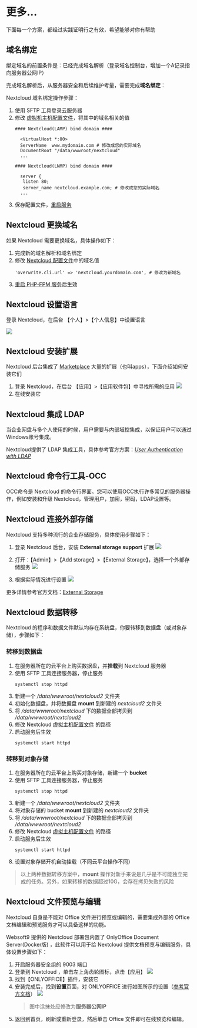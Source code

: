 # 更多...

下面每一个方案，都经过实践证明行之有效，希望能够对你有帮助

## 域名绑定

绑定域名的前置条件是：已经完成域名解析（登录域名控制台，增加一个A记录指向服务器公网IP）  

完成域名解析后，从服务器安全和后续维护考量，需要完成**域名绑定**：

Nextcloud 域名绑定操作步骤：

1. 使用 SFTP 工具登录云服务器
2. 修改 [虚拟机主机配置文件](/zh/stack-components.html#apache)，将其中的域名相关的值
   ```text
   #### Nextcloud(LAMP) bind domain #### 

     <VirtualHost *:80>
     ServerName  www.mydomain.com # 修改成您的实际域名
     DocumentRoot "/data/wwwroot/nextcloud"
     ...
     
   #### Nextcloud(LNMP) bind domain #### 

     server {
      listen 80;
      server_name nextcloud.example.com; # 修改成您的实际域名
     ...

   ```
3. 保存配置文件，[重启服务](/zh/admin-services.html#apache)

## Nextcloud 更换域名

如果 Nextcloud 需要更换域名，具体操作如下：

1. 完成新的域名解析和域名绑定
2. 修改 [Nextcloud 配置文件](/zh/stack-components.html#nextcloud)中的域名值
   ```
   'overwrite.cli.url' => 'nextcloud.yourdomain.com', # 修改为新域名
   ```
2. [重启 PHP-FPM 服务](/zh/admin-services.html#php-fpm)后生效

## Nextcloud 设置语言

登录 Nextcloud，在后台 【个人】>【个人信息】中设置语言

![](https://libs.websoft9.com/Websoft9/DocsPicture/zh/nextcloud/nextcloud-mylanguage-websoft9.png)

## Nextcloud 安装扩展

Nextcloud 后台集成了 [Marketplace](https://apps.nextcloud.com) 大量的扩展（也叫apps），下面介绍如何安装它们

1. 登录 Nextcloud，在后台 【应用】>【应用软件包】中寻找所需的应用
   ![](https://libs.websoft9.com/Websoft9/DocsPicture/zh/nextcloud/nextcloud-backendmk-websoft9.png)
2. 在线安装它

## Nextcloud 集成 LDAP

当企业网盘与多个人使用的时候，用户需要与内部域控集成，以保证用户可以通过Windows账号集成。

Nextcloud提供了 LDAP 集成工具，具体参考官方方案：*[User Authentication with LDAP](https://docs.nextcloud.com/server/latest/admin_manual/configuration_user/user_auth_ldap.html)*

## Nextcloud 命令行工具-OCC

OCC命令是 Nextcloud 的命令行界面。您可以使用OCC执行许多常见的服务器操作，例如安装和升级 Nextcloud，管理用户，加密，密码，LDAP设置等。

## Nextcloud 连接外部存储

Nextcloud 支持多种流行的企业存储服务，具体使用步骤如下：

1. 登录 Nextcloud 后台，安装 **External storage support** 扩展
   ![](https://libs.websoft9.com/Websoft9/DocsPicture/zh/nextcloud/nextcloud-enablestorage-websoft9.png)

2. 打开：【Admin】>【Add storage】>【External Storage】，选择一个外部存储服务
   ![](https://libs.websoft9.com/Websoft9/DocsPicture/zh/nextcloud/nextcloud-enablestorage002-websoft9.png)

3. 根据实际情况进行设置
   ![](https://libs.websoft9.com/Websoft9/DocsPicture/zh/nextcloud/nextcloud-auth_mechanism-websoft9.png)

更多详情参考官方文档：[External Storage](https://docs.nextcloud.com/server/latest/admin_manual/configuration_files/external_storage_configuration_gui.html)

## Nextcloud 数据转移

Nextcloud 的程序和数据文件默认均存在系统盘，你要转移到数据盘（或对象存储），步骤如下：

### 转移到数据盘

1. 在服务器所在的云平台上购买数据盘，并**挂载**到 Nextcloud 服务器
2. 使用 SFTP 工具连接服务器，停止服务
   ```
   systemctl stop httpd
   ```
3. 新建一个 */data/wwwroot/nextcloud2* 文件夹
4. 初始化数据盘，并将数据盘 **mount** 到新建的 *nextcloud2* 文件夹
5. 将 */data/wwwroot/nextcloud* 下的数据全部拷贝到 */data/wwwroot/nextcloud2*  
6. 修改 Nextcloud [虚拟主机配置文件](/zh/stack-components.html#apache) 的路径
7. 启动服务后生效
   ```
   systemctl start httpd
   ```

### 转移到对象存储

1. 在服务器所在的云平台上购买对象存储，新建一个 **bucket**
2. 使用 SFTP 工具连接服务器，停止服务
   ```
   systemctl stop httpd
   ```
3. 新建一个 */data/wwwroot/nextcloud2* 文件夹
4. 将对象存储的 bucket **mount** 到新建的 *nextcloud2* 文件夹
5. 将 */data/wwwroot/nextcloud* 下的数据全部拷贝到 */data/wwwroot/nextcloud2*  
6. 修改 Nextcloud [虚拟主机配置文件](/zh/stack-components.html#apache) 的路径
7. 启动服务后生效
   ```
   systemctl start httpd
   ```
8. 设置对象存储开机自动挂载（不同云平台操作不同）

> 以上两种数据转移方案中，**mount** 操作对新手来说是几乎是不可能独立完成的任务。另外，如果转移的数据超过10G，会存在拷贝失败的风险

## Nextcloud 文件预览与编辑

Nextcloud 自身是不能对 Office 文件进行预览或编辑的，需要集成外部的 Office 文档编辑和预览服务才可以具备这样的功能。  

Websoft9 提供的 Nextcloud 部署包内置了 OnlyOffice Document Server(Docker版) ，此软件可以用于给 Nextcloud 提供文档预览与编辑服务，具体设置步骤如下：

1. 开启服务器安全组的 9003 端口
2. 登录到 Nextcloud ，单击左上角齿轮图标，点击【应用】
	![](https://libs.websoft9.com/Websoft9/DocsPicture/zh/nextcloud/nextcloud-olpreview-1-websoft9.png)
3. 找到【ONLYOFFICE】插件，安装它
4. 安装完成后，找到**设置**页面，对 ONLYOFFICE 进行如图所示的设置（[参考官方文档](https://api.onlyoffice.com/editors/nextcloud)）
   ![](https://libs.websoft9.com/Websoft9/DocsPicture/zh/nextcloud/nextcloud-setonlyoffice-websoft9.png)
   > 图中涂抹处应修改为**服务器公网IP**
5. 返回到首页，刷新或重新登录，然后单击 Office 文件即可在线预览和编辑。
